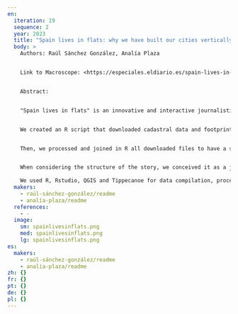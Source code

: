 ```yaml
---
en:
  iteration: 19
  sequence: 2
  year: 2023
  title: "Spain lives in flats: why we have built our cities vertically"
  body: >
    Authors: Raúl Sánchez González, Analía Plaza


    Link to Macroscope: <https://especiales.eldiario.es/spain-lives-in-flats/>


    Abstract:  


    "Spain lives in flats" is an innovative and interactive journalistic project by elDiario.es that analyzes the footprint of more than 12 million buildings to map the height of Spanish cities in 3D to analyze their sustainability and impact on the current urban society. The investigation that includes narrative visualizations shows why Spain is one of the countries in the world that has built the highest and most dense cities compared to other countries. Two of every three Spaniards live in flats and apartments and only a third in single-family and semi-detached houses.


    We created an R script that downloaded cadastral data and footprints of more than 12 million buildings. The total size of the downloaded files exceeded 200GB.


    Then, we processed and joined in R all downloaded files to have a single database with the details of all the buildings in Spain. For example, we verified the data of 12 million buildings, we calculated the height of every building from the part that occupies the most built volume in the plans and we extracted the date of the building from the start of construction. All these processes were repeated several times during the year due to the publication of corrections and allowed us for the first time in Spain to have a database and a map with the heights of all the buildings in the country. This project compiled for the first time in a single database the cartographic plans of all the buildings currently standing in the Spanish territory and proved that in Spain we live in tall buildings.


    When considering the structure of the story, we conceived it as a journey from the small anecdote to the big phenomenon. For this reason, the piece begins by telling the story of a building in A Coruña and then explaining vertical urbanism in Spain. This story works as a historical journey through each urban model developed in Spain contextualized with graphics and details of each moment.
     
    We used R, Rstudio, QGIS and Tippecanoe for data compilation, processing and analysis. We had to do a lot of tests to compress the geographic information as much as possible to be able to map it on all devices. D3.js and Javascript were used for data visualization. Mapbox for mapping building footprint. HTML, Javascript and Scrollama for scrolling webpage.
  makers:
    - raúl-sánchez-gonzález/readme
    - analía-plaza/readme
  references:
    - -﻿
  image:
    sm: spainlivesinflats.png
    med: spainlivesinflats.png
    lg: spainlivesinflats.png
es:
  makers:
    - raúl-sánchez-gonzález/readme
    - analía-plaza/readme
zh: {}
fr: {}
pt: {}
de: {}
pl: {}
---
```

